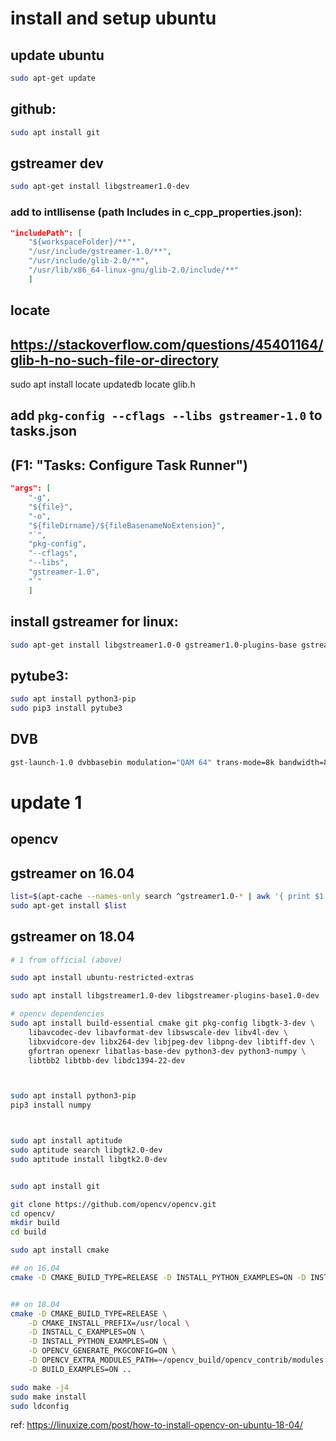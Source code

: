 # install and setup ubuntu 

## update ubuntu
```bash
sudo apt-get update
```


## github:
```bash
sudo apt install git
```


## gstreamer dev
```bash
sudo apt-get install libgstreamer1.0-dev
```

### add to intllisense (path Includes in c_cpp_properties.json):
```json
"includePath": [
    "${workspaceFolder}/**",
    "/usr/include/gstreamer-1.0/**",
    "/usr/include/glib-2.0/**",
    "/usr/lib/x86_64-linux-gnu/glib-2.0/include/**"
    ]
```

## locate
## https://stackoverflow.com/questions/45401164/glib-h-no-such-file-or-directory

sudo apt install locate
updatedb
locate glib.h

## add `pkg-config --cflags --libs gstreamer-1.0` to tasks.json
## (F1: "Tasks: Configure Task Runner")
```json
"args": [
	"-g",
	"${file}",
	"-o",
	"${fileDirname}/${fileBasenameNoExtension}",
	"`",
	"pkg-config",
	"--cflags",
	"--libs",
	"gstreamer-1.0",
	"`"
    ]
```


## install gstreamer for linux: 
```bash
sudo apt-get install libgstreamer1.0-0 gstreamer1.0-plugins-base gstreamer1.0-plugins-good gstreamer1.0-plugins-bad gstreamer1.0-plugins-ugly gstreamer1.0-libav gstreamer1.0-doc gstreamer1.0-tools gstreamer1.0-x gstreamer1.0-alsa gstreamer1.0-gl gstreamer1.0-gtk3 gstreamer1.0-qt5 gstreamer1.0-pulseaudio
```

## pytube3: 
```bash
sudo apt install python3-pip
sudo pip3 install pytube3
```



## DVB
```bash
gst-launch-1.0 dvbbasebin modulation="QAM 64" trans-mode=8k bandwidth=8 frequency=538000000 code-rate-lp=AUTO code-rate-hp=2/3 guard=4  hierarchy=0 program-numbers=3  ! queue ! decodebin name=dmux dmux. ! queue ! audioconvert ! autoaudiosink dmux. ! queue ! autovideoconvert ! autovideosink

```



# update 1
## opencv

## gstreamer on 16.04
```bash
list=$(apt-cache --names-only search ^gstreamer1.0-* | awk '{ print $1 }' | grep -v gstreamer1.0-hybris)
sudo apt-get install $list
```

## gstreamer on 18.04
```bash
# 1 from official (above)

sudo apt install ubuntu-restricted-extras

sudo apt install libgstreamer1.0-dev libgstreamer-plugins-base1.0-dev

# opencv dependencies
sudo apt install build-essential cmake git pkg-config libgtk-3-dev \
    libavcodec-dev libavformat-dev libswscale-dev libv4l-dev \
    libxvidcore-dev libx264-dev libjpeg-dev libpng-dev libtiff-dev \
    gfortran openexr libatlas-base-dev python3-dev python3-numpy \
    libtbb2 libtbb-dev libdc1394-22-dev



sudo apt install python3-pip
pip3 install numpy



sudo apt install aptitude
sudo aptitude search libgtk2.0-dev
sudo aptitude install libgtk2.0-dev


sudo apt install git

git clone https://github.com/opencv/opencv.git
cd opencv/
mkdir build
cd build

sudo apt install cmake

## on 16.04
cmake -D CMAKE_BUILD_TYPE=RELEASE -D INSTALL_PYTHON_EXAMPLES=ON -D INSTALL_C_EXAMPLES=OFF -D PYTHON_EXECUTABLE=$(which python3) -D BUILD_opencv_python2=OFF -D CMAKE_INSTALL_PREFIX=$(python3 -c "import sys; print(sys.prefix)") -D PYTHON3_EXECUTABLE=$(which python3) -D PYTHON3_INCLUDE_DIR=$(python3 -c "from distutils.sysconfig import get_python_inc; print(get_python_inc())") -D PYTHON3_PACKAGES_PATH=$(python3 -c "from distutils.sysconfig import get_python_lib; print(get_python_lib())") -D WITH_GSTREAMER=ON -D BUILD_EXAMPLES=ON ..


## on 18.04
cmake -D CMAKE_BUILD_TYPE=RELEASE \
    -D CMAKE_INSTALL_PREFIX=/usr/local \
    -D INSTALL_C_EXAMPLES=ON \
    -D INSTALL_PYTHON_EXAMPLES=ON \
    -D OPENCV_GENERATE_PKGCONFIG=ON \
    -D OPENCV_EXTRA_MODULES_PATH=~/opencv_build/opencv_contrib/modules \
    -D BUILD_EXAMPLES=ON ..

sudo make -j4
sudo make install
sudo ldconfig

```

ref: https://linuxize.com/post/how-to-install-opencv-on-ubuntu-18-04/